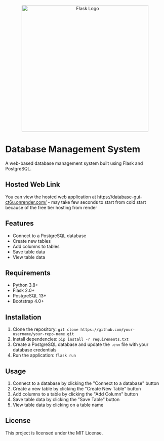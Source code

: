 <p align="center"><a href="https://flask.palletsprojects.com/en/stable/#" target="_blank"><img src="https://blog.appseed.us/content/images/2021/08/icons-flask-x500w.png" width="400" alt="Flask Logo"></a></p>

# Database Management System

A web-based database management system built using Flask and PostgreSQL.

## Hosted Web Link

You can view the hosted web application at https://database-gui-ct6u.onrender.com/ - may take few seconds to start from cold start because of the free tier hosting from render

## Features

- Connect to a PostgreSQL database
- Create new tables
- Add columns to tables
- Save table data
- View table data

## Requirements

- Python 3.8+
- Flask 2.0+
- PostgreSQL 13+
- Bootstrap 4.0+

## Installation

1. Clone the repository: `git clone https://github.com/your-username/your-repo-name.git`
2. Install dependencies: `pip install -r requirements.txt`
3. Create a PostgreSQL database and update the `.env` file with your database credentials
4. Run the application: `flask run`

## Usage

1. Connect to a database by clicking the "Connect to a database" button
2. Create a new table by clicking the "Create New Table" button
3. Add columns to a table by clicking the "Add Column" button
4. Save table data by clicking the "Save Table" button
5. View table data by clicking on a table name

## License

This project is licensed under the MIT License.
